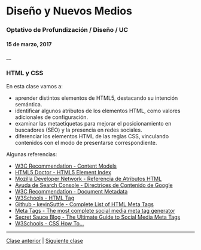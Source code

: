 # Diseño y Nuevos Medios
### Optativo de Profundización / Diseño / UC
#### 15 de marzo, 2017
__

### HTML y CSS

En esta clase vamos a: 

- aprender distintos elementos de HTML5, destacando su intención semántica.
- identificar algunos atributos de los elementos HTML, como valores adicionales de configuración.
- examinar las metaetiquetas para mejorar el posicionamiento en buscadores (SEO) y la presencia en redes sociales.
- diferenciar los elementos HTML de las reglas CSS, vinculando contenidos con el modo de presentarse correspondiente.

Algunas referencias: 

- [W3C Recommendation - Content Models](https://www.w3.org/TR/html51/dom.html#content-models)
- [HTML5 Doctor - HTML5 Element Index](http://html5doctor.com/element-index/) 
- [Mozilla Developer Network - Referencia de Atributos HTML](https://developer.mozilla.org/es/docs/Web/HTML/Atributos)
- [Ayuda de Search Console - Directrices de Contenido de Google](https://support.google.com/webmasters/topic/4598733?hl=es&ref_topic=6001981)
- [W3C Recommendation - Document Metadata](https://www.w3.org/TR/html51/document-metadata.html#document-metadata)
- [W3Schools - HTML <meta> Tag](https://www.w3schools.com/tags/tag_meta.asp)
- [Github - kevinSuttle - Complete List of HTML Meta Tags](https://gist.github.com/kevinSuttle/1997924)
- [Meta Tags - The most complete social media meta tag generator](https://megatags.co)
- [Secret Sauce Blog - The Ultimate Guide to Social Media Meta Tags](https://secretsaucehq.com/blog/social-media/the-ultimate-guide-to-social-media-meta-tags/)
- [W3Schools - CSS How To...](https://www.w3schools.com/css/css_howto.asp)

---------

[Clase anterior](https://github.com/profesorfaco/dno037-2017-01/) | [Siguiente clase](https://github.com/profesorfaco/dno037-2017-03/)
